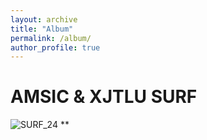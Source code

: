 ```yaml
---
layout: archive
title: "Album"
permalink: /album/
author_profile: true
---
```


AMSIC & XJTLU SURF
=====
![SURF_24](/images/SURF_24.jpg)
**
